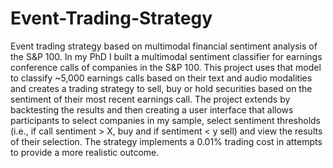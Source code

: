 # Event-Trading-Strategy
Event trading strategy based on multimodal financial sentiment analysis of the S&P 100. In my PhD I built a multimodal sentiment classifier for earnings conference calls of companies in the S&P 100. This project uses that model to classify ~5,000 earnings calls based on their text and audio modalities and creates a trading strategy to sell, buy or hold securities based on the sentiment of their most recent earnings call. The project extends by backtesting the results and then creating a user interface that allows participants to select companies in my sample, select sentiment thresholds (i.e., if call sentiment > X, buy and if sentiment < y sell) and view the results of their selection. The strategy implements a 0.01% trading cost in attempts to provide a more realistic outcome.

